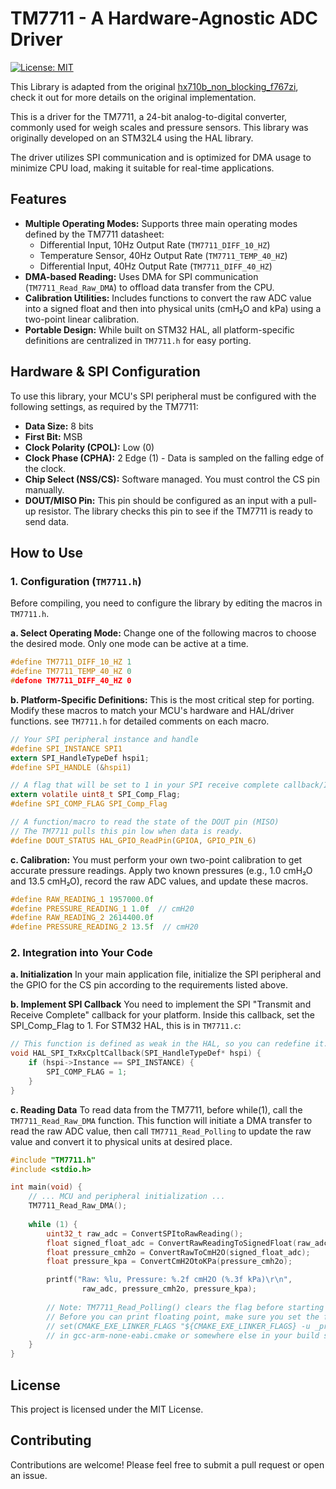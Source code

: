 # TM7711 - A Hardware-Agnostic ADC Driver

[![License: MIT](https://img.shields.io/badge/License-MIT-yellow.svg)](https://opensource.org/licenses/MIT)

This Library is adapted from the
original [hx710b_non_blocking_f767zi](https://github.com/ufnalski/hx710b_non_blocking_f767zi.git),
check it out for more details on the original implementation.

This is a driver for the TM7711, a 24-bit analog-to-digital converter, commonly used for weigh scales and pressure
sensors. This library was originally developed on an STM32L4 using the HAL library.

The driver utilizes SPI communication and is optimized for DMA usage to minimize CPU load, making it suitable for
real-time applications.

## Features

* **Multiple Operating Modes:** Supports three main operating modes defined by the TM7711 datasheet:
    * Differential Input, 10Hz Output Rate (`TM7711_DIFF_10_HZ`)
    * Temperature Sensor, 40Hz Output Rate (`TM7711_TEMP_40_HZ`)
    * Differential Input, 40Hz Output Rate (`TM7711_DIFF_40_HZ`)
* **DMA-based Reading:** Uses DMA for SPI communication (`TM7711_Read_Raw_DMA`) to offload data transfer from the CPU.
* **Calibration Utilities:** Includes functions to convert the raw ADC value into a signed float and then into physical
  units (cmH₂O and kPa) using a two-point linear calibration.
* **Portable Design:** While built on STM32 HAL, all platform-specific definitions are centralized in `TM7711.h` for
  easy porting.

## Hardware & SPI Configuration

To use this library, your MCU's SPI peripheral must be configured with the following settings, as required by the
TM7711:

* **Data Size:** 8 bits
* **First Bit:** MSB
* **Clock Polarity (CPOL):** Low (0)
* **Clock Phase (CPHA):** 2 Edge (1) - Data is sampled on the falling edge of the clock.
* **Chip Select (NSS/CS):** Software managed. You must control the CS pin manually.
* **DOUT/MISO Pin:** This pin should be configured as an input with a pull-up resistor. The library checks this pin to
  see if the TM7711 is ready to send data.

## How to Use

### 1. Configuration (`TM7711.h`)

Before compiling, you need to configure the library by editing the macros in `TM7711.h`.

**a. Select Operating Mode:**
Change one of the following macros to choose the desired mode. Only one mode can be active at a time.

```c
#define TM7711_DIFF_10_HZ 1 
#define TM7711_TEMP_40_HZ 0
#defone TM7711_DIFF_40_HZ 0
```

**b. Platform-Specific Definitions:**
This is the most critical step for porting.
Modify these macros to match your MCU's hardware and HAL/driver functions.
see `TM7711.h` for detailed comments on each macro.

```c
// Your SPI peripheral instance and handle
#define SPI_INSTANCE SPI1
extern SPI_HandleTypeDef hspi1;
#define SPI_HANDLE (&hspi1)

// A flag that will be set to 1 in your SPI receive complete callback/ISR
extern volatile uint8_t SPI_Comp_Flag;
#define SPI_COMP_FLAG SPI_Comp_Flag

// A function/macro to read the state of the DOUT pin (MISO)
// The TM7711 pulls this pin low when data is ready.
#define DOUT_STATUS HAL_GPIO_ReadPin(GPIOA, GPIO_PIN_6)
```

**c. Calibration:**
You must perform your own two-point calibration to get accurate pressure readings. Apply two known pressures
(e.g., 1.0 cmH₂O and 13.5 cmH₂O), record the raw ADC values, and update these macros.

```c
#define RAW_READING_1 1957000.0f
#define PRESSURE_READING_1 1.0f  // cmH20
#define RAW_READING_2 2614400.0f
#define PRESSURE_READING_2 13.5f  // cmH20
```

### 2. Integration into Your Code

**a. Initialization**
In your main application file, initialize the SPI peripheral and the GPIO for the CS pin according to the requirements
listed above.

**b. Implement SPI Callback**
You need to implement the SPI "Transmit and Receive Complete" callback for your platform. Inside this callback, set the
SPI_Comp_Flag to 1. For STM32 HAL, this is in `TM7711.c`:

```c
// This function is defined as weak in the HAL, so you can redefine it.
void HAL_SPI_TxRxCpltCallback(SPI_HandleTypeDef* hspi) {
    if (hspi->Instance == SPI_INSTANCE) {
        SPI_COMP_FLAG = 1;
    }
}
```

**c. Reading Data**
To read data from the TM7711, before while(1), call the `TM7711_Read_Raw_DMA` function. This function will initiate a
DMA transfer to read the raw ADC value, then call `TM7711_Read_Polling` to update the raw value and convert it to
physical units at desired place.

```c
#include "TM7711.h"
#include <stdio.h>

int main(void) {
    // ... MCU and peripheral initialization ...
    TM7711_Read_Raw_DMA();
    
    while (1) {
        uint32_t raw_adc = ConvertSPItoRawReading();
        float signed_float_adc = ConvertRawReadingToSignedFloat(raw_adc);
        float pressure_cmh2o = ConvertRawToCmH2O(signed_float_adc);
        float pressure_kpa = ConvertCmH2OtoKPa(pressure_cmh2o);

        printf("Raw: %lu, Pressure: %.2f cmH2O (%.3f kPa)\r\n",
                raw_adc, pressure_cmh2o, pressure_kpa);
            
        // Note: TM7711_Read_Polling() clears the flag before starting a new transfer.
        // Before you can print floating point, make sure you set the flag in the cmake file like
        // set(CMAKE_EXE_LINKER_FLAGS "${CMAKE_EXE_LINKER_FLAGS} -u _printf_float")
        // in gcc-arm-none-eabi.cmake or somewhere else in your build system.
    }
}
```

## License

This project is licensed under the MIT License.

## Contributing

Contributions are welcome! Please feel free to submit a pull request or open an issue.
